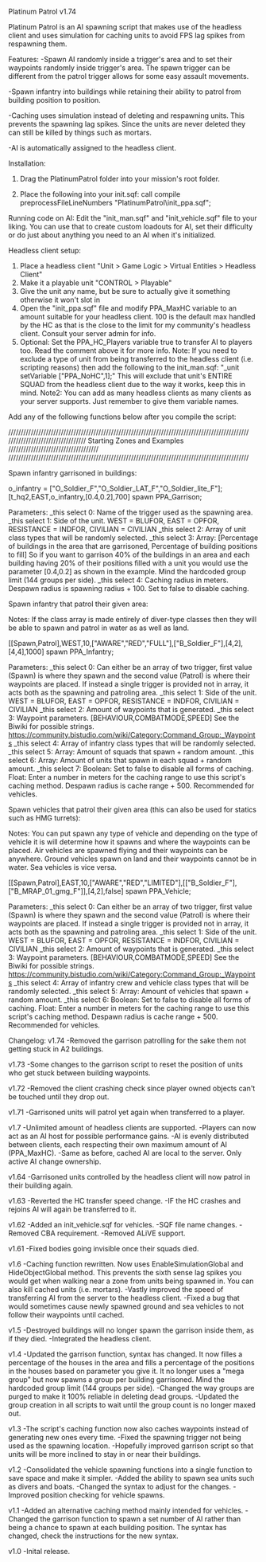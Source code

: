 Platinum Patrol v1.74

Platinum Patrol is an AI spawning script that makes use of the headless client and uses simulation for
caching units to avoid FPS lag spikes from respawning them.

Features:
-Spawn AI randomly inside a trigger's area and to set their waypoints randomly inside
trigger's area. The spawn trigger can be different from the patrol trigger allows for some easy assault
movements.

-Spawn infantry into buildings while retaining their ability to patrol from building position to position.

-Caching uses simulation instead of deleting and respawning units. This prevents the spawning lag spikes.
 Since the units are never deleted they can still be killed by things such as mortars.
 
-AI is automatically assigned to the headless client.

Installation:
1)	Drag the PlatinumPatrol folder into your mission's root folder.

2)	Place the following into your init.sqf:
	call compile preprocessFileLineNumbers "PlatinumPatrol\init_ppa.sqf";
	
Running code on AI:
	Edit the "init_man.sqf" and "init_vehicle.sqf" file to your liking. You can use that to create custom loadouts
	for AI, set their difficulty or do just about anything you need to an AI when it's initialized.
	
Headless client setup:
1) Place a headless client "Unit > Game Logic > Virtual Entities > Headless Client"
2) Make it a playable unit "CONTROL > Playable"
3) Give the unit any name, but be sure to actually give it something otherwise it won't slot in
4) Open the "init_ppa.sqf" file and modify PPA_MaxHC variable to an amount suitable for your headless client.
   100 is the default max handled by the HC as that is the close to the limit for my community's headless client.
   Consult your server admin for info.
5) Optional: Set the PPA_HC_Players variable true to transfer AI to players too. Read the comment above it for more info.
Note: If you need to exclude a type of unit from being transferred to the headless client (i.e. scripting reasons)
	  then add the following to the init_man.sqf: "_unit setVariable ["PPA_NoHC",1];"
	  This will exclude that unit's ENTIRE SQUAD from the headless client due to the way it works, keep this in
	  mind.
Note2: You can add as many headless clients as many clients as your server supports. Just remember
	   to give them variable names.

Add any of the following functions below after you compile the script:

////////////////////////////////////////////////////////////////////////////////////////////////
/////////////////////////////// Starting Zones and Examples ////////////////////////////////////
////////////////////////////////////////////////////////////////////////////////////////////////

Spawn infantry garrisoned in buildings:

o_infantry = ["O_Soldier_F","O_Soldier_LAT_F","O_Soldier_lite_F"];
[t_hq2,EAST,o_infantry,[0.4,0.2],700] spawn PPA_Garrison;

Parameters:
_this select 0: Name of the trigger used as the spawning area.
_this select 1: Side of the unit. WEST = BLUFOR, EAST = OPFOR, RESISTANCE = INDFOR, CIVILIAN = CIVILIAN
_this select 2: Array of unit class types that will be randomly selected.
_this select 3: Array: [Percentage of buildings in the area that are garrisoned, Percentage of building positions to fill]
				So if you want to garrison 40% of the buildings in an area and each building having 20% of their positions
				filled with a unit you would use the parameter [0.4,0.2] as shown in the example.
				Mind the hardcoded group limit (144 groups per side).
_this select 4: Caching radius in meters. Despawn radius is spawning radius + 100. Set to false to disable caching.


Spawn infantry that patrol their given area:

Notes: If the class array is made entirely of diver-type classes then they will be able to spawn and patrol in water as
       as well as land.

[[Spawn,Patrol],WEST,10,["AWARE","RED","FULL"],["B_Soldier_F"],[4,2],[4,4],1000] spawn PPA_Infantry;

Parameters:
_this select 0: Can either be an array of two trigger, first value (Spawn) is where they spawn and the second
				value (Patrol) is where their waypoints are placed. If instead a single trigger is provided
				not in array, it acts both as the spawning and patroling area.
_this select 1: Side of the unit. WEST = BLUFOR, EAST = OPFOR, RESISTANCE = INDFOR, CIVILIAN = CIVILIAN
_this select 2: Amount of waypoints that is generated.
_this select 3: Waypoint parameters. [BEHAVIOUR,COMBATMODE,SPEED]
				See the Biwiki for possible strings. https://community.bistudio.com/wiki/Category:Command_Group:_Waypoints
_this select 4: Array of infantry class types that will be randomly selected.
_this select 5: Array: Amount of squads that spawn + random amount.
_this select 6: Array: Amount of units that spawn in each squad + random amount.
_this select 7: Boolean: Set to false to disable all forms of caching.
				Float: Enter a number in meters for the caching range to use this script's caching method.
					   Despawn radius is cache range + 500. Recommended for vehicles.

Spawn vehicles that patrol their given area (this can also be used for statics such as HMG turrets):

Notes: You can put spawn any type of vehicle and depending on the type of vehicle it is will determine how it spawns
	   and where the waypoints can be placed. Air vehicles are spawned flying and their waypoints can be anywhere.
	   Ground vehicles spawn on land and their waypoints cannot be in water. Sea vehicles is vice versa.

[[Spawn,Patrol],EAST,10,["AWARE","RED","LIMITED"],[["B_Soldier_F"],["B_MRAP_01_gmg_F"]],[4,2],false] spawn PPA_Vehicle;

Parameters:
_this select 0: Can either be an array of two trigger, first value (Spawn) is where they spawn and the second
				value (Patrol) is where their waypoints are placed. If instead a single trigger is provided
				not in array, it acts both as the spawning and patroling area.
_this select 1: Side of the unit. WEST = BLUFOR, EAST = OPFOR, RESISTANCE = INDFOR, CIVILIAN = CIVILIAN
_this select 2: Amount of waypoints that is generated.
_this select 3: Waypoint parameters. [BEHAVIOUR,COMBATMODE,SPEED]
				See the Biwiki for possible strings. https://community.bistudio.com/wiki/Category:Command_Group:_Waypoints
_this select 4: Array of infantry crew and vehicle class types that will be randomly selected.
_this select 5: Array: Amount of vehicles that spawn + random amount.
_this select 6: Boolean: Set to false to disable all forms of caching.
				Float: Enter a number in meters for the caching range to use this script's caching method.
					   Despawn radius is cache range + 500. Recommended for vehicles.			
				
Changelog:
v1.74
-Removed the garrison patrolling for the sake them not getting stuck in A2 buildings.

v1.73
-Some changes to the garrison script to reset the position of units who get stuck between building waypoints.

v1.72
-Removed the client crashing check since player owned objects can't be touched until they drop out.

v1.71
-Garrisoned units will patrol yet again when transferred to a player.

v1.7
-Unlimited amount of headless clients are supported.
-Players can now act as an AI host for possible performance gains.
-AI is evenly distributed between clients, each respecting their own maximum amount of AI (PPA_MaxHC).
-Same as before, cached AI are local to the server. Only active AI change ownership.

v1.64
-Garrisoned units controlled by the headless client will now patrol in their building again.

v1.63
-Reverted the HC transfer speed change.
-IF the HC crashes and rejoins AI will again be transferred to it.

v1.62
-Added an init_vehicle.sqf for vehicles.
-SQF file name changes.
-Removed CBA requirement.
-Removed ALiVE support.

v1.61
-Fixed bodies going invisible once their squads died.

v1.6
-Caching function rewritten. Now uses EnableSimulationGlobal and HideObjectGlobal method. This prevents the sixth sense
 lag spikes you would get when walking near a zone from units being spawned in. You can also kill cached units (i.e. mortars).
-Vastly improved the speed of transferring AI from the server to the headless client.
-Fixed a bug that would sometimes cause newly spawned ground and sea vehicles to not follow their waypoints until cached.

v1.5
-Destroyed buildings will no longer spawn the garrison inside them, as if they died.
-Integrated the headless client.

v1.4
-Updated the garrison function, syntax has changed. It now filles a percentage of the houses in the area and
 fills a percentage of the positions in the houses based on parameter you give it. It no longer uses a "mega group"
 but now spawns a group per building garrisoned. Mind the hardcoded group limit (144 groups per side).
-Changed the way groups are purged to make it 100% reliable in deleting dead groups.
-Updated the group creation in all scripts to wait until the group count is no longer maxed out.

v1.3
-The script's caching function now also caches waypoints instead of generating new ones every time.
-Fixed the spawning trigger not being used as the spawning location.
-Hopefully improved garrison script so that units will be more inclined to stay in or near their buildings.

v1.2
-Consolidated the vehicle spawning functions into a single function to save space and make it simpler.
-Added the ability to spawn sea units such as divers and boats.
-Changed the syntax to adjust for the changes.
-Improved position checking for vehicle spawns.

v1.1
-Added an alternative caching method mainly intended for vehicles.
-Changed the garrison function to spawn a set number of AI rather than being a chance to spawn at each building position.
 The syntax has changed, check the instructions for the new syntax.

v1.0
-Inital release.
